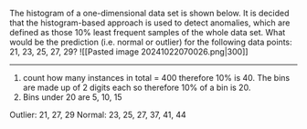 
The histogram of a one-dimensional data set is shown below. It is decided that the histogram-based approach is used to detect anomalies, which are defined as those 10% least frequent samples of the whole data set. What would be the prediction (i.e. normal or outlier) for the following data points: 21, 23, 25, 27, 29?
![[Pasted image 20241022070026.png|300]]

------------
1. count how many instances in total = 400 therefore 10% is 40. The bins are made up of 2 digits each so therefore 10% of a bin is 20.  
2. Bins under 20 are 5, 10, 15

Outlier: 21, 27, 29
Normal: 23, 25, 27, 37, 41, 44